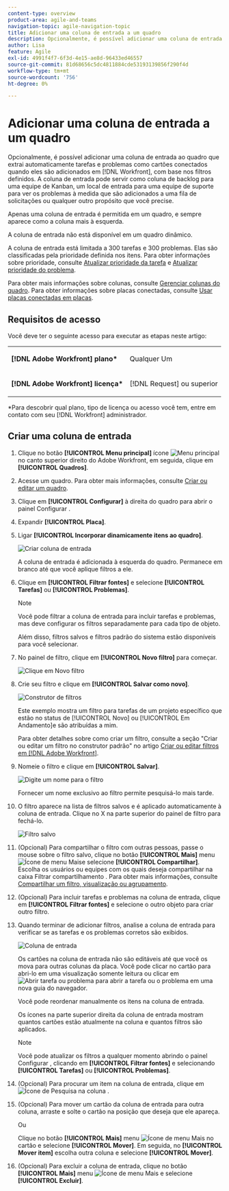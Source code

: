 ```yaml
---
content-type: overview
product-area: agile-and-teams
navigation-topic: agile-navigation-topic
title: Adicionar uma coluna de entrada a um quadro
description: Opcionalmente, é possível adicionar uma coluna de entrada ao quadro que extrai automaticamente tarefas e problemas como cartões conectados quando são adicionados ao Workfront, com base nos filtros que você define.
author: Lisa
feature: Agile
exl-id: 4991f4f7-6f3d-4e15-ae8d-96433ed46557
source-git-commit: 81d68656c5dc4811884cde53193139856f290f4d
workflow-type: tm+mt
source-wordcount: '756'
ht-degree: 0%

---
```


# Adicionar uma coluna de entrada a um quadro

Opcionalmente, é possível adicionar uma coluna de entrada ao quadro que extrai automaticamente tarefas e problemas como cartões conectados quando eles são adicionados em [!DNL Workfront], com base nos filtros definidos. A coluna de entrada pode servir como coluna de backlog para uma equipe de Kanban, um local de entrada para uma equipe de suporte para ver os problemas à medida que são adicionados a uma fila de solicitações ou qualquer outro propósito que você precise.

Apenas uma coluna de entrada é permitida em um quadro, e sempre aparece como a coluna mais à esquerda.

A coluna de entrada não está disponível em um quadro dinâmico.

A coluna de entrada está limitada a 300 tarefas e 300 problemas. Elas são classificadas pela prioridade definida nos itens. Para obter informações sobre prioridade, consulte [Atualizar prioridade da tarefa](/help/quicksilver/manage-work/tasks/task-information/task-priority.md) e [Atualizar prioridade do problema](/help/quicksilver/manage-work/issues/issue-information/update-issue-priority.md).

Para obter mais informações sobre colunas, consulte [Gerenciar colunas do quadro](/help/quicksilver/agile/get-started-with-boards/manage-board-columns.md). Para obter informações sobre placas conectadas, consulte [Usar placas conectadas em placas](/help/quicksilver/agile/get-started-with-boards/connected-cards.md).

## Requisitos de acesso

Você deve ter o seguinte acesso para executar as etapas neste artigo:

<table style="table-layout:auto"> 
 <col> 
 </col> 
 <col> 
 </col> 
 <tbody> 
  <tr> 
   <td role="rowheader"><strong>[!DNL Adobe Workfront] plano*</strong></td> 
   <td> <p>Qualquer Um</p> </td> 
  </tr> 
  <tr> 
   <td role="rowheader"><strong>[!DNL Adobe Workfront] licença*</strong></td> 
   <td> <p>[!DNL Request] ou superior</p> </td> 
  </tr> 
 </tbody> 
</table>

&#42;Para descobrir qual plano, tipo de licença ou acesso você tem, entre em contato com seu [!DNL Workfront] administrador.

## Criar uma coluna de entrada

1. Clique no botão **[!UICONTROL Menu principal]** ícone ![Menu principal](assets/main-menu-icon.png) no canto superior direito do Adobe Workfront, em seguida, clique em **[!UICONTROL Quadros]**.
1. Acesse um quadro. Para obter mais informações, consulte [Criar ou editar um quadro](../../agile/get-started-with-boards/create-edit-board.md).
1. Clique em **[!UICONTROL Configurar]** à direita do quadro para abrir o painel Configurar .
1. Expandir **[!UICONTROL Placa]**.
1. Ligar **[!UICONTROL Incorporar dinamicamente itens ao quadro]**.

   ![Criar coluna de entrada](assets/create-intake-column2.png)

   A coluna de entrada é adicionada à esquerda do quadro. Permanece em branco até que você aplique filtros a ele.

1. Clique em **[!UICONTROL Filtrar fontes]** e selecione **[!UICONTROL Tarefas]** ou **[!UICONTROL Problemas]**.

   >[!NOTE]
   >
   >Você pode filtrar a coluna de entrada para incluir tarefas e problemas, mas deve configurar os filtros separadamente para cada tipo de objeto.
   >
   >Além disso, filtros salvos e filtros padrão do sistema estão disponíveis para você selecionar.

1. No painel de filtro, clique em **[!UICONTROL Novo filtro]** para começar.

   ![Clique em Novo filtro](assets/intake-filter-dialog5.png)

1. Crie seu filtro e clique em **[!UICONTROL Salvar como novo]**.

   ![Construtor de filtros](assets/intake-filter-dialog6.png)

   Este exemplo mostra um filtro para tarefas de um projeto específico que estão no status de [!UICONTROL Novo] ou [!UICONTROL Em Andamento]e são atribuídas a mim.

   Para obter detalhes sobre como criar um filtro, consulte a seção &quot;Criar ou editar um filtro no construtor padrão&quot; no artigo [Criar ou editar filtros em [!DNL Adobe Workfront]](/help/quicksilver/reports-and-dashboards/reports/reporting-elements/create-filters.md).

1. Nomeie o filtro e clique em **[!UICONTROL Salvar]**.

   ![Digite um nome para o filtro](assets/intake-filter-dialog7.png)

   Fornecer um nome exclusivo ao filtro permite pesquisá-lo mais tarde.

1. O filtro aparece na lista de filtros salvos e é aplicado automaticamente à coluna de entrada. Clique no X na parte superior do painel de filtro para fechá-lo.

   ![Filtro salvo](assets/intake-filter-dialog8.png)

1. (Opcional) Para compartilhar o filtro com outras pessoas, passe o mouse sobre o filtro salvo, clique no botão **[!UICONTROL Mais]** menu ![Ícone de menu Mais](assets/more-icon-spectrum.png)e selecione **[!UICONTROL Compartilhar]**. Escolha os usuários ou equipes com os quais deseja compartilhar na caixa Filtrar compartilhamento . Para obter mais informações, consulte [Compartilhar um filtro, visualização ou agrupamento](/help/quicksilver/reports-and-dashboards/reports/reporting-elements/share-filter-view-grouping.md).
1. (Opcional) Para incluir tarefas e problemas na coluna de entrada, clique em **[!UICONTROL Filtrar fontes]** e selecione o outro objeto para criar outro filtro.
1. Quando terminar de adicionar filtros, analise a coluna de entrada para verificar se as tarefas e os problemas corretos são exibidos.

   ![Coluna de entrada](assets/intake-column-added3.png)

   Os cartões na coluna de entrada não são editáveis até que você os mova para outras colunas da placa. Você pode clicar no cartão para abri-lo em uma visualização somente leitura ou clicar em ![Abrir tarefa ou problema](assets/boards-launch-icon.png) para abrir a tarefa ou o problema em uma nova guia do navegador.

   Você pode reordenar manualmente os itens na coluna de entrada.

   Os ícones na parte superior direita da coluna de entrada mostram quantos cartões estão atualmente na coluna e quantos filtros são aplicados.

   >[!NOTE]
   >
   >Você pode atualizar os filtros a qualquer momento abrindo o painel Configurar , clicando em **[!UICONTROL Filtrar fontes]** e selecionando **[!UICONTROL Tarefas]** ou **[!UICONTROL Problemas]**.

1. (Opcional) Para procurar um item na coluna de entrada, clique em ![Ícone de Pesquisa](assets/search-icon.png) na coluna .
1. (Opcional) Para mover um cartão da coluna de entrada para outra coluna, arraste e solte o cartão na posição que deseja que ele apareça.

   Ou

   Clique no botão **[!UICONTROL Mais]** menu ![Ícone de menu Mais](assets/more-icon-spectrum.png) no cartão e selecione **[!UICONTROL Mover]**. Em seguida, no **[!UICONTROL Mover item]** escolha outra coluna e selecione **[!UICONTROL Mover]**.

1. (Opcional) Para excluir a coluna de entrada, clique no botão **[!UICONTROL Mais]** menu ![Ícone de menu Mais](assets/more-icon-spectrum.png) e selecione **[!UICONTROL Excluir]**.
